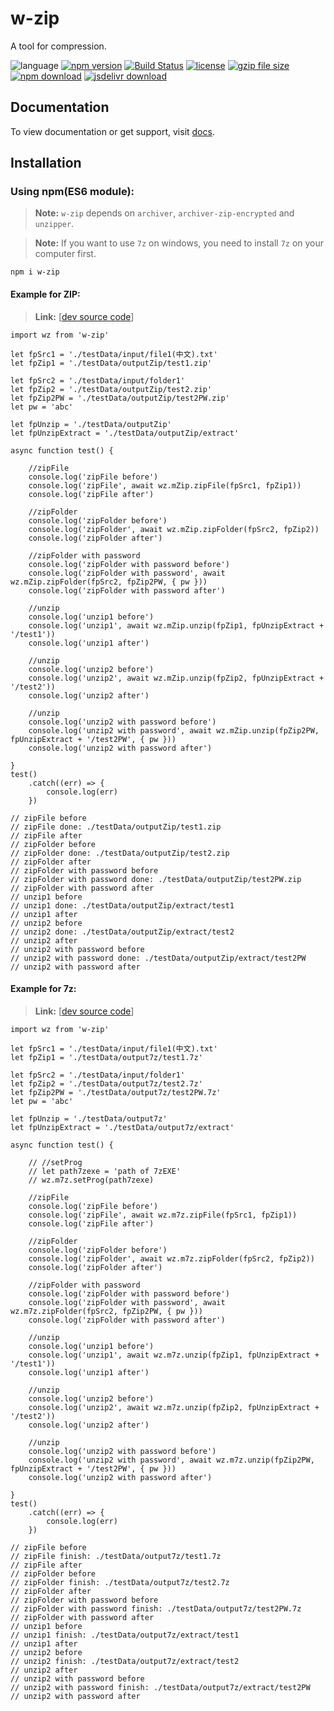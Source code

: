 # w-zip
A tool for compression.

![language](https://img.shields.io/badge/language-JavaScript-orange.svg) 
[![npm version](http://img.shields.io/npm/v/w-zip.svg?style=flat)](https://npmjs.org/package/w-zip) 
[![Build Status](https://travis-ci.org/yuda-lyu/w-zip.svg?branch=master)](https://travis-ci.org/yuda-lyu/w-zip) 
[![license](https://img.shields.io/npm/l/w-zip.svg?style=flat)](https://npmjs.org/package/w-zip) 
[![gzip file size](http://img.badgesize.io/yuda-lyu/w-zip/master/dist/w-zip.umd.js.svg?compression=gzip)](https://github.com/yuda-lyu/w-zip)
[![npm download](https://img.shields.io/npm/dt/w-zip.svg)](https://npmjs.org/package/w-zip) 
[![jsdelivr download](https://img.shields.io/jsdelivr/npm/hm/w-zip.svg)](https://www.jsdelivr.com/package/npm/w-zip)

## Documentation
To view documentation or get support, visit [docs](https://yuda-lyu.github.io/w-zip/mZip.html).

## Installation
### Using npm(ES6 module):
> **Note:** `w-zip` depends on `archiver`, `archiver-zip-encrypted` and `unzipper`.

> **Note:** If you want to use `7z` on windows, you need to install `7z` on your computer first.

```alias
npm i w-zip
```

#### Example for ZIP:
> **Link:** [[dev source code](https://github.com/yuda-lyu/w-zip/blob/master/scla.mjs)]
```alias
import wz from 'w-zip'

let fpSrc1 = './testData/input/file1(中文).txt'
let fpZip1 = './testData/outputZip/test1.zip'

let fpSrc2 = './testData/input/folder1'
let fpZip2 = './testData/outputZip/test2.zip'
let fpZip2PW = './testData/outputZip/test2PW.zip'
let pw = 'abc'

let fpUnzip = './testData/outputZip'
let fpUnzipExtract = './testData/outputZip/extract'

async function test() {

    //zipFile
    console.log('zipFile before')
    console.log('zipFile', await wz.mZip.zipFile(fpSrc1, fpZip1))
    console.log('zipFile after')

    //zipFolder
    console.log('zipFolder before')
    console.log('zipFolder', await wz.mZip.zipFolder(fpSrc2, fpZip2))
    console.log('zipFolder after')

    //zipFolder with password
    console.log('zipFolder with password before')
    console.log('zipFolder with password', await wz.mZip.zipFolder(fpSrc2, fpZip2PW, { pw }))
    console.log('zipFolder with password after')

    //unzip
    console.log('unzip1 before')
    console.log('unzip1', await wz.mZip.unzip(fpZip1, fpUnzipExtract + '/test1'))
    console.log('unzip1 after')

    //unzip
    console.log('unzip2 before')
    console.log('unzip2', await wz.mZip.unzip(fpZip2, fpUnzipExtract + '/test2'))
    console.log('unzip2 after')

    //unzip
    console.log('unzip2 with password before')
    console.log('unzip2 with password', await wz.mZip.unzip(fpZip2PW, fpUnzipExtract + '/test2PW', { pw }))
    console.log('unzip2 with password after')

}
test()
    .catch((err) => {
        console.log(err)
    })

// zipFile before
// zipFile done: ./testData/outputZip/test1.zip
// zipFile after
// zipFolder before
// zipFolder done: ./testData/outputZip/test2.zip
// zipFolder after
// zipFolder with password before
// zipFolder with password done: ./testData/outputZip/test2PW.zip
// zipFolder with password after
// unzip1 before
// unzip1 done: ./testData/outputZip/extract/test1
// unzip1 after
// unzip2 before
// unzip2 done: ./testData/outputZip/extract/test2
// unzip2 after
// unzip2 with password before
// unzip2 with password done: ./testData/outputZip/extract/test2PW
// unzip2 with password after
```

#### Example for 7z:
> **Link:** [[dev source code](https://github.com/yuda-lyu/w-zip/blob/master/sclb.mjs)]
```alias
import wz from 'w-zip'

let fpSrc1 = './testData/input/file1(中文).txt'
let fpZip1 = './testData/output7z/test1.7z'

let fpSrc2 = './testData/input/folder1'
let fpZip2 = './testData/output7z/test2.7z'
let fpZip2PW = './testData/output7z/test2PW.7z'
let pw = 'abc'

let fpUnzip = './testData/output7z'
let fpUnzipExtract = './testData/output7z/extract'

async function test() {

    // //setProg
    // let path7zexe = 'path of 7zEXE'
    // wz.m7z.setProg(path7zexe)

    //zipFile
    console.log('zipFile before')
    console.log('zipFile', await wz.m7z.zipFile(fpSrc1, fpZip1))
    console.log('zipFile after')

    //zipFolder
    console.log('zipFolder before')
    console.log('zipFolder', await wz.m7z.zipFolder(fpSrc2, fpZip2))
    console.log('zipFolder after')

    //zipFolder with password
    console.log('zipFolder with password before')
    console.log('zipFolder with password', await wz.m7z.zipFolder(fpSrc2, fpZip2PW, { pw }))
    console.log('zipFolder with password after')

    //unzip
    console.log('unzip1 before')
    console.log('unzip1', await wz.m7z.unzip(fpZip1, fpUnzipExtract + '/test1'))
    console.log('unzip1 after')

    //unzip
    console.log('unzip2 before')
    console.log('unzip2', await wz.m7z.unzip(fpZip2, fpUnzipExtract + '/test2'))
    console.log('unzip2 after')

    //unzip
    console.log('unzip2 with password before')
    console.log('unzip2 with password', await wz.m7z.unzip(fpZip2PW, fpUnzipExtract + '/test2PW', { pw }))
    console.log('unzip2 with password after')

}
test()
    .catch((err) => {
        console.log(err)
    })
    
// zipFile before
// zipFile finish: ./testData/output7z/test1.7z
// zipFile after
// zipFolder before
// zipFolder finish: ./testData/output7z/test2.7z
// zipFolder after
// zipFolder with password before
// zipFolder with password finish: ./testData/output7z/test2PW.7z
// zipFolder with password after
// unzip1 before
// unzip1 finish: ./testData/output7z/extract/test1
// unzip1 after
// unzip2 before
// unzip2 finish: ./testData/output7z/extract/test2
// unzip2 after
// unzip2 with password before
// unzip2 with password finish: ./testData/output7z/extract/test2PW
// unzip2 with password after
```
